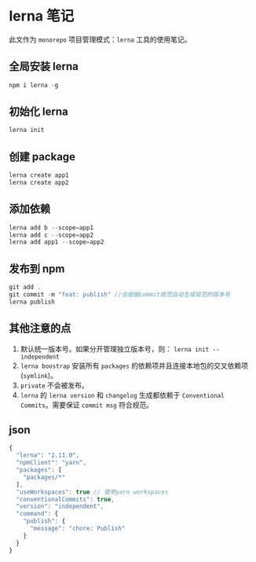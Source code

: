 # lerna 笔记

此文作为 `monorepo` 项目管理模式：`lerna` 工具的使用笔记。

## 全局安装 lerna

```js
npm i lerna -g
```

## 初始化 lerna

```js
lerna init
```

## 创建 package

```js
lerna create app1
lerna create app2
```

## 添加依赖

```js
lerna add b --scope=app1
lerna add c --scope=app2
lerna add app1 --scope=app2
```

## 发布到 npm

```js
git add .
git commit -m "feat: publish" //会根据commit规范自动生成规范的版本号
lerna publish
```

## 其他注意的点

1. 默认统一版本号。如果分开管理独立版本号，则： `lerna init --independent`
2. `lerna boostrap` 安装所有 `packages` 的依赖项并且连接本地包的交叉依赖项(`symlink`)。
3. `private` 不会被发布。
4. `lerna` 的 `lerna version` 和 `changelog` 生成都依赖于 `Conventional Commits`。需要保证 `commit msg` 符合规范。

## json

```js
{
  "lerna": "2.11.0",
  "npmClient": "yarn",
  "packages": [
    "packages/*"
  ],
  "useWorkspaces": true // 使用yarn workspaces
  "conventionalCommits": true,
  "version": "independent",
  "command": {
    "publish": {
      "message": "chore: Publish"
    }
  }
}
```
